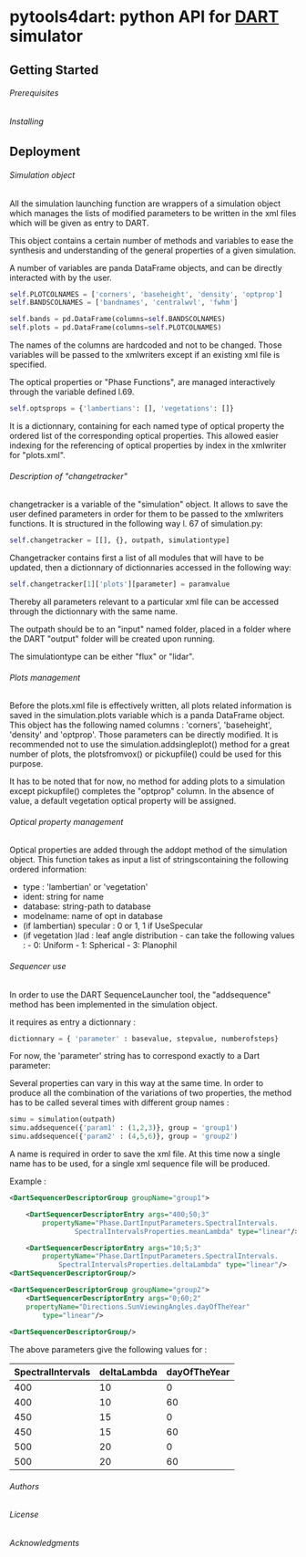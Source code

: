 # pytools4dart: python API for [DART](http://www.cesbio.ups-tlse.fr/dart/index.php#/) simulator

## Getting Started

###### Prerequisites

###### Installing

## Deployment

###### Simulation object

All the simulation launching function are wrappers of a simulation object
which manages the lists of modified parameters to be written in the xml files
which will be given as entry to DART.

This object contains a certain number of methods and variables to ease 
the synthesis and understanding of the general properties of a given 
simulation.

A number of variables are panda DataFrame objects, and can be directly 
interacted with by the user.

```python
self.PLOTCOLNAMES = ['corners', 'baseheight', 'density', 'optprop']
self.BANDSCOLNAMES = ['bandnames', 'centralwvl', 'fwhm']

self.bands = pd.DataFrame(columns=self.BANDSCOLNAMES)
self.plots = pd.DataFrame(columns=self.PLOTCOLNAMES)
```

The names of the columns are hardcoded and not to be changed. 
Those variables will be passed to the xmlwriters except if an existing
xml file is specified.

The optical properties or "Phase Functions", are managed interactively 
through the variable defined l.69.

```python
self.optsprops = {'lambertians': [], 'vegetations': []}
```

It is a dictionnary, containing for each named type of optical property
the ordered list of the corresponding optical properties. This
allowed easier indexing for the referencing of optical properties by
index in the xmlwriter for "plots.xml".

###### Description of "changetracker"

changetracker is a variable of the "simulation" object. It allows to save the
user defined parameters in order for them to be passed to the xmlwriters
functions. 
It is structured in the following way l. 67 of simulation.py: 

```python
self.changetracker = [[], {}, outpath, simulationtype]
```

Changetracker contains first a list of all modules that will have to be
updated, then a dictionnary of dictionnaries accessed in the following way: 

```python
self.changetracker[1]['plots'][parameter] = paramvalue
```

Thereby all parameters relevant to a particular xml file can be accessed 
through the dictionnary with the same name.

The outpath should be to an "input" named folder, placed in a folder where
the DART "output" folder will be created upon running.

The simulationtype can be either "flux" or "lidar".

###### Plots management

Before the plots.xml file is effectively written, all plots related information
is saved in the simulation.plots variable which is a panda DataFrame object.
This object has the following named columns : 'corners', 'baseheight', 
'density' and 'optprop'.
Those parameters can be directly modified.
It is recommended not to use the simulation.addsingleplot() method for a great
number of plots, the plotsfromvox() or pickupfile() could be used for this 
purpose.

It has to be noted that for now, no method for adding plots to a simulation
except pickupfile() completes the "optprop" column.
In the absence of value, a default vegetation optical property will be 
assigned.

###### Optical property management

Optical properties are added through the addopt method of the simulation
object.
This function takes as input a list of stringscontaining the following 
ordered information: 

- type : 'lambertian' or 'vegetation' 
- ident: string for name 
- database: string-path to database 
- modelname: name of opt in database 
- (if lambertian) specular : 0 or 1, 1 if UseSpecular
- (if vegetation )lad : leaf angle distribution - can take the following values :
        - 0: Uniform
        - 1: Spherical
        - 3: Planophil

###### Sequencer use

In order to use the DART SequenceLauncher tool, the "addsequence" method
has been implemented in the simulation object.

it requires as entry a dictionnary :

```python 
dictionnary = { 'parameter' : basevalue, stepvalue, numberofsteps}
```

For now, the 'parameter' string has to correspond exactly to a Dart parameter:


Several properties can vary in this way at the same time.
In order to produce all the combination of the variations of two properties,
the method has to be called several times with different group names : 

```python
simu = simulation(outpath)
simu.addsequence({'param1' : (1,2,3)}, group = 'group1')
simu.addsequence({'param2' : (4,5,6)}, group = 'group2')
```

A name is required in order to save the xml file. At this time now a single 
name has to be used, for a single xml sequence file will be produced.

Example : 

```xml
<DartSequencerDescriptorGroup groupName="group1">

    <DartSequencerDescriptorEntry args="400;50;3"
        propertyName="Phase.DartInputParameters.SpectralIntervals.
                SpectralIntervalsProperties.meanLambda" type="linear"/>

    <DartSequencerDescriptorEntry args="10;5;3"
        propertyName="Phase.DartInputParameters.SpectralIntervals.
            SpectralIntervalsProperties.deltaLambda" type="linear"/>
<DartSequencerDescriptorGroup/>

<DartSequencerDescriptorGroup groupName="group2">
    <DartSequencerDescriptorEntry args="0;60;2" 
	propertyName="Directions.SunViewingAngles.dayOfTheYear" 
		type="linear"/>
	        
<DartSequencerDescriptorGroup/>
```

The above parameters give the following values for :

| SpectralIntervals | deltaLambda | dayOfTheYear |
| --- | --- | --- |
| 400 | 10 | 0 |
| 400 | 10 | 60 |
| 450 | 15 | 0 |
| 450 | 15 | 60 |
| 500 | 20 | 0 |
| 500 | 20 | 60 |



###### Authors


###### License


###### Acknowledgments
